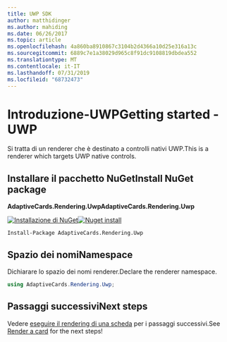```yaml
---
title: UWP SDK
author: matthidinger
ms.author: mahiding
ms.date: 06/26/2017
ms.topic: article
ms.openlocfilehash: 4a860ba8910867c3104b2d4366a10d25e316a13c
ms.sourcegitcommit: 6889c7e1a38029d965c8f91dc9108819dbdea552
ms.translationtype: MT
ms.contentlocale: it-IT
ms.lasthandoff: 07/31/2019
ms.locfileid: "68732473"
---
```

# <a name="getting-started---uwp"></a><span data-ttu-id="6cca7-102">Introduzione-UWP</span><span class="sxs-lookup"><span data-stu-id="6cca7-102">Getting started - UWP</span></span>

<span data-ttu-id="6cca7-103">Si tratta di un renderer che è destinato a controlli nativi UWP.</span><span class="sxs-lookup"><span data-stu-id="6cca7-103">This is a renderer which targets UWP native controls.</span></span>

## <a name="install-nuget-package"></a><span data-ttu-id="6cca7-104">Installare il pacchetto NuGet</span><span class="sxs-lookup"><span data-stu-id="6cca7-104">Install NuGet package</span></span>

<span data-ttu-id="6cca7-105">**AdaptiveCards.Rendering.Uwp**</span><span class="sxs-lookup"><span data-stu-id="6cca7-105">**AdaptiveCards.Rendering.Uwp**</span></span>

<span data-ttu-id="6cca7-106">[![Installazione di NuGet](https://img.shields.io/nuget/vpre/AdaptiveCards.Rendering.Uwp.svg)](https://www.nuget.org/packages/AdaptiveCards.Rendering.Uwp)</span><span class="sxs-lookup"><span data-stu-id="6cca7-106">[![Nuget install](https://img.shields.io/nuget/vpre/AdaptiveCards.Rendering.Uwp.svg)](https://www.nuget.org/packages/AdaptiveCards.Rendering.Uwp)</span></span>

```console
Install-Package AdaptiveCards.Rendering.Uwp
```

## <a name="namespace"></a><span data-ttu-id="6cca7-107">Spazio dei nomi</span><span class="sxs-lookup"><span data-stu-id="6cca7-107">Namespace</span></span>

<span data-ttu-id="6cca7-108">Dichiarare lo spazio dei nomi renderer.</span><span class="sxs-lookup"><span data-stu-id="6cca7-108">Declare the renderer namespace.</span></span>

```csharp
using AdaptiveCards.Rendering.Uwp;
```

## <a name="next-steps"></a><span data-ttu-id="6cca7-109">Passaggi successivi</span><span class="sxs-lookup"><span data-stu-id="6cca7-109">Next steps</span></span>

<span data-ttu-id="6cca7-110">Vedere [eseguire il rendering di una scheda](render-a-card.md) per i passaggi successivi.</span><span class="sxs-lookup"><span data-stu-id="6cca7-110">See [Render a card](render-a-card.md) for the next steps!</span></span>